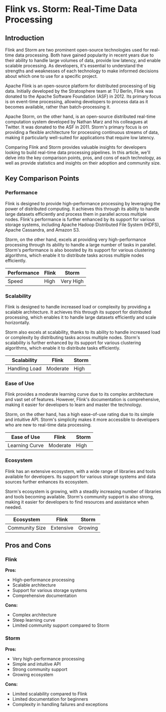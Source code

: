 # Flink vs. Storm: Real-Time Data Processing
## Introduction

Flink and Storm are two prominent open-source technologies used for real-time data processing. Both have gained popularity in recent years due to their ability to handle large volumes of data, provide low latency, and enable scalable processing. As developers, it's essential to understand the strengths and weaknesses of each technology to make informed decisions about which one to use for a specific project.

Apache Flink is an open-source platform for distributed processing of big data. Initially developed by the Stratosphere team at TU Berlin, Flink was donated to the Apache Software Foundation (ASF) in 2012. Its primary focus is on event-time processing, allowing developers to process data as it becomes available, rather than batch-processing it.

Apache Storm, on the other hand, is an open-source distributed real-time computation system developed by Nathan Marz and his colleagues at Twitter. It was donated to the ASF in 2011. Storm's primary focus is on providing a flexible architecture for processing continuous streams of data, making it particularly well-suited for applications that require low latency.

Comparing Flink and Storm provides valuable insights for developers looking to build real-time data processing pipelines. In this article, we'll delve into the key comparison points, pros, and cons of each technology, as well as provide statistics and insights on their adoption and community size.

## Key Comparison Points

### Performance

Flink is designed to provide high-performance processing by leveraging the power of distributed computing. It achieves this through its ability to handle large datasets efficiently and process them in parallel across multiple nodes. Flink's performance is further enhanced by its support for various storage systems, including Apache Hadoop Distributed File System (HDFS), Apache Cassandra, and Amazon S3.

Storm, on the other hand, excels at providing very high-performance processing through its ability to handle a large number of tasks in parallel. Storm's performance is also boosted by its support for various clustering algorithms, which enable it to distribute tasks across multiple nodes efficiently.

| Performance    | Flink       | Storm       |
|---------------|---------------|---------------|
| Speed          | High          | Very High     |

### Scalability

Flink is designed to handle increased load or complexity by providing a scalable architecture. It achieves this through its support for distributed processing, which enables it to handle large datasets efficiently and scale horizontally.

Storm also excels at scalability, thanks to its ability to handle increased load or complexity by distributing tasks across multiple nodes. Storm's scalability is further enhanced by its support for various clustering algorithms, which enable it to distribute tasks efficiently.

| Scalability   | Flink       | Storm       |
|---------------|---------------|---------------|
| Handling Load  | Moderate      | High          |

### Ease of Use

Flink provides a moderate learning curve due to its complex architecture and vast set of features. However, Flink's documentation is comprehensive, making it easier for developers to learn and master the technology.

Storm, on the other hand, has a high ease-of-use rating due to its simple and intuitive API. Storm's simplicity makes it more accessible to developers who are new to real-time data processing.

| Ease of Use   | Flink       | Storm       |
|---------------|---------------|---------------|
| Learning Curve  | Moderate      | High          |

### Ecosystem

Flink has an extensive ecosystem, with a wide range of libraries and tools available for developers. Its support for various storage systems and data sources further enhances its ecosystem.

Storm's ecosystem is growing, with a steadily increasing number of libraries and tools becoming available. Storm's community support is also strong, making it easier for developers to find resources and assistance when needed.

| Ecosystem     | Flink       | Storm       |
|---------------|---------------|---------------|
| Community Size  | Extensive     | Growing       |

## Pros and Cons

### Flink

**Pros:**

* High-performance processing
* Scalable architecture
* Support for various storage systems
* Comprehensive documentation

**Cons:**

* Complex architecture
* Steep learning curve
* Limited community support compared to Storm

### Storm

**Pros:**

* Very high-performance processing
* Simple and intuitive API
* Strong community support
* Growing ecosystem

**Cons:**

* Limited scalability compared to Flink
* Limited documentation for beginners
* Complexity in handling failures and exceptions